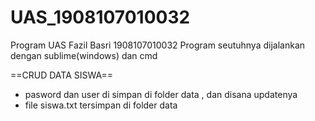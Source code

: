 # UAS_1908107010032
Program UAS Fazil Basri 1908107010032
Program seutuhnya dijalankan dengan sublime(windows) dan cmd

==CRUD DATA SISWA==
- pasword dan user di simpan di folder data , dan disana updatenya
- file siswa.txt tersimpan di folder data
